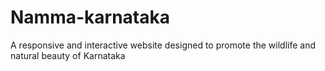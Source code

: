 # Namma-karnataka
A responsive and interactive website designed to promote the wildlife and natural beauty of Karnataka
